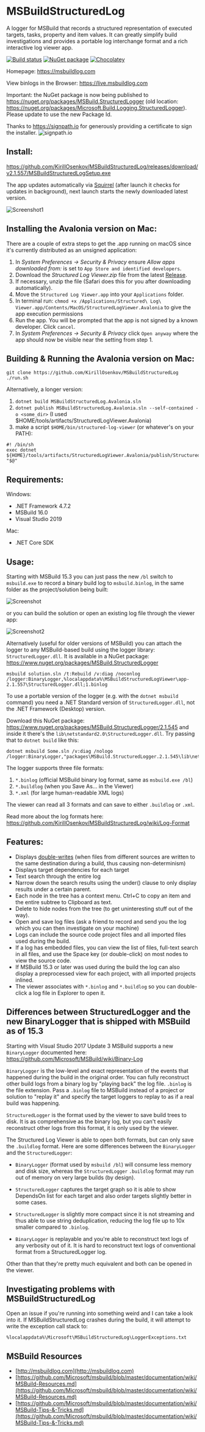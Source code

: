 # MSBuildStructuredLog
A logger for MSBuild that records a structured representation of executed targets, tasks, property and item values. It can greatly simplify build investigations and provides a portable log interchange format and a rich interactive log viewer app.

[![Build status](https://ci.appveyor.com/api/projects/status/v7vwgphs239i14ya?svg=true)](https://ci.appveyor.com/project/KirillOsenkov/msbuildstructuredlog)
[![NuGet package](https://img.shields.io/nuget/v/MSBuild.StructuredLogger.svg)](https://nuget.org/packages/MSBuild.StructuredLogger)
[![Chocolatey](https://img.shields.io/chocolatey/v/msbuild-structured-log-viewer.svg)](https://chocolatey.org/packages/msbuild-structured-log-viewer)

Homepage: https://msbuildlog.com

View binlogs in the Browser: https://live.msbuildlog.com

Important: the NuGet package is now being published to https://nuget.org/packages/MSBuild.StructuredLogger (old location: https://nuget.org/packages/Microsoft.Build.Logging.StructuredLogger). Please update to use the new Package Id.

Thanks to https://signpath.io for generously providing a certificate to sign the installer.
![signpath.io](https://about.signpath.io/wp-content/uploads/2018/11/logo_signpath_500.png)

## Install:
https://github.com/KirillOsenkov/MSBuildStructuredLog/releases/download/v2.1.557/MSBuildStructuredLogSetup.exe

The app updates automatically via [Squirrel](https://github.com/Squirrel/Squirrel.Windows) (after launch it checks for updates in background), next launch starts the newly downloaded latest version.

![Screenshot1](http://msbuildlog.com/Screenshot1.png)

## Installing the Avalonia version on Mac:

There are a couple of extra steps to get the .app running on macOS since it's currently distributed as an unsigned application:

1. In _System Preferences -> Security & Privacy_ ensure _Allow apps downloaded from:_ is set to `App Store and identified developers`.
2. Download the _Structured Log Viewer.zip_ file from the latest [Release](https://github.com/KirillOsenkov/MSBuildStructuredLog/releases).
3. If necessary, unzip the file (Safari does this for you after downloading automatically).
4. Move the `Structured Log Viewer.app` into your `Applications` folder.
5. In terminal run: `chmod +x /Applications/Structured\ Log\ Viewer.app/Contents/MacOS/StructuredLogViewer.Avalonia` to give the app execution permissions
6. Run the app.  You will be prompted that the app is not signed by a known developer.  Click `cancel`.
7. In _System Preferences -> Security & Privacy_ click `Open anyway` where the app should now be visible near the setting from step 1.


## Building & Running the Avalonia version on Mac:

```
git clone https://github.com/KirillOsenkov/MSBuildStructuredLog
./run.sh
```

Alternatively, a longer version:

1. `dotnet build MSBuildStructuredLog.Avalonia.sln`
2. `dotnet publish MSBuildStructuredLog.Avalonia.sln --self-contained -o <some_dir>` (I used $HOME/tools/artifacts/StructuredLogViewer.Avalonia)
3. make a script `$HOME/bin/structured-log-viewer` (or whatever's on your PATH):

```
#! /bin/sh
exec dotnet ${HOME}/tools/artifacts/StructuredLogViewer.Avalonia/publish/StructuredLogViewer.Avalonia.dll "$@"
```

## Requirements:

Windows:
 * .NET Framework 4.7.2
 * MSBuild 16.0
 * Visual Studio 2019

Mac:
 * .NET Core SDK

## Usage:

Starting with MSBuild 15.3 you can just pass the new `/bl` switch to `msbuild.exe` to record a binary build log to `msbuild.binlog`, in the same folder as the project/solution being built:

![Screenshot](http://msbuildlog.com/BinLogFromCommandLine.png)

or you can build the solution or open an existing log file through the viewer app:

![Screenshot2](/docs/Screenshot2.png)

Alternatively (useful for older versions of MSBuild) you can attach the logger to any MSBuild-based build using the logger library: `StructuredLogger.dll`. It is available in a NuGet package:
https://www.nuget.org/packages/MSBuild.StructuredLogger

```
msbuild solution.sln /t:Rebuild /v:diag /noconlog /logger:BinaryLogger,%localappdata%\MSBuildStructuredLogViewer\app-2.1.557\StructuredLogger.dll;1.binlog
```

To use a portable version of the logger (e.g. with the `dotnet msbuild` command) you need a .NET Standard version of `StructuredLogger.dll`, not the .NET Framework (Desktop) version.

Download this NuGet package: https://www.nuget.org/packages/MSBuild.StructuredLogger/2.1.545
and inside it there's the `lib\netstandard2.0\StructuredLogger.dll`. Try passing that to `dotnet build` like this:
```
dotnet msbuild Some.sln /v:diag /nologo /logger:BinaryLogger,"packages\MSBuild.StructuredLogger.2.1.545\lib\netstandard2.0\StructuredLogger.dll";"C:\Users\SomeUser\Desktop\binarylog.binlog"
```

The logger supports three file formats:

 1. `*.binlog` (official MSBuild binary log format, same as `msbuild.exe /bl`)
 2. `*.buildlog` (when you Save As... in the Viewer)
 3. `*.xml` (for large human-readable XML logs)
 
The viewer can read all 3 formats and can save to either `.buildlog` or `.xml`.

Read more about the log formats here:
https://github.com/KirillOsenkov/MSBuildStructuredLog/wiki/Log-Format

## Features:

 * Displays [double-writes](https://github.com/KirillOsenkov/MSBuildStructuredLog/wiki/Double%20write%20detection) (when files from different sources are written to the same destination during a build, thus causing non-determinism)
 * Displays target dependencies for each target
 * Text search through the entire log
 * Narrow down the search results using the under() clause to only display results under a certain parent.
 * Each node in the tree has a context menu. Ctrl+C to copy an item and the entire subtree to Clipboard as text.
 * Delete to hide nodes from the tree (to get uninteresting stuff out of the way).
 * Open and save log files (ask a friend to record and send you the log which you can then investigate on your machine)
 * Logs can include the source code project files and all imported files used during the build.
 * If a log has embedded files, you can view the list of files, full-text search in all files, and use the Space key (or double-click) on most nodes to view the source code.
 * If MSBuild 15.3 or later was used during the build the log can also display a preprocessed view for each project, with all imported projects inlined.
 * The viewer associates with `*.binlog` and `*.buildlog` so you can double-click a log file in Explorer to open it.

## Differences between StructuredLogger and the new BinaryLogger that is shipped with MSBuild as of 15.3

Starting with Visual Studio 2017 Update 3 MSBuild supports a new `BinaryLogger` documented here:
https://github.com/Microsoft/MSBuild/wiki/Binary-Log

`BinaryLogger` is the low-level and exact representation of the events that happened during the build in the original order. You can fully reconstruct other build logs from a binary log by "playing back" the log file. `.binlog` is the file extension. Pass a `.binlog` file to MSBuild instead of a project or solution to "replay it" and specify the target loggers to replay to as if a real build was happening.

`StructuredLogger` is the format used by the viewer to save build trees to disk. It is as comprehensive as the binary log, but you can't easily reconstruct other logs from this format, it is only used by the viewer.

The Structured Log Viewer is able to open both formats, but can only save the `.buildlog` format. Here are some differences between the `BinaryLogger` and the `StructuredLogger`:

 * `BinaryLogger` (format used by `msbuild /bl`) will consume less memory and disk size, whereas the `StructuredLogger` `.buildlog` format may run out of memory on very large builds (by design).

 * `StructuredLogger` captures the target graph so it is able to show DependsOn list for each target and also order targets slightly better in some cases.

 * `StructuredLogger` is slightly more compact since it is not streaming and thus able to use string deduplication, reducing the log file up to 10x smaller compared to `.binlog`.

 * `BinaryLogger` is replayable and you're able to reconstruct text logs of any verbosity out of it. It is hard to reconstruct text logs of conventional format from a StructuredLogger log.

Other than that they're pretty much equivalent and both can be opened in the viewer.

## Investigating problems with MSBuildStructuredLog

Open an issue if you're running into something weird and I can take a look into it. If MSBuildStructuredLog crashes during the build, it will attempt to write the exception call stack to:

```
%localappdata%\Microsoft\MSBuildStructuredLog\LoggerExceptions.txt
```

## MSBuild Resources
 * [http://msbuildlog.com](http://msbuildlog.com)
 * [https://github.com/Microsoft/msbuild/blob/master/documentation/wiki/MSBuild-Resources.md](https://github.com/Microsoft/msbuild/blob/master/documentation/wiki/MSBuild-Resources.md)
 * [https://github.com/Microsoft/msbuild/blob/master/documentation/wiki/MSBuild-Tips-&-Tricks.md](https://github.com/Microsoft/msbuild/blob/master/documentation/wiki/MSBuild-Tips-&-Tricks.md)

